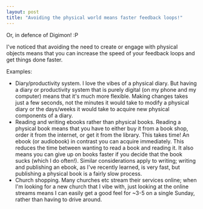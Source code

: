 ```yaml
---
layout: post
title: "Avoiding the physical world means faster feedback loops!"
---  
```


Or, in defence of Digimon! :P

I've noticed that avoiding the need to create or engage with physical objects means that you can increase the speed of your feedback loops and get things done faster.

Examples:

- Diary/productivity system. I love the vibes of a physical diary. But having a diary or productivity system that is purely digital (on my phone and my computer) means that it's much more flexible. Making changes takes just a few seconds, not the minutes it would take to modify a physical diary or the days/weeks it would take to acquire new physical components of a diary.
- Reading and writing ebooks rather than physical books. Reading a physical book means that you have to either buy it from a book shop, order it from the internet, or get it from the library. This takes time! An ebook (or audiobook) in contrast you can acquire immediately. This reduces the time between wanting to read a book and reading it. It also means you can give up on books faster if you decide that the book sucks (which I do often!). Similar considerations apply to writing; writing and publishing an ebook, as I've recently learned, is very fast, but publishing a physical book is a fairly slow process.
- Church shopping. Many churches etc stream their services online; when I'm looking for a new church that I vibe with, just looking at the online streams means I can easily get a good feel for ~3-5 on a single Sunday, rather than having to drive around.
